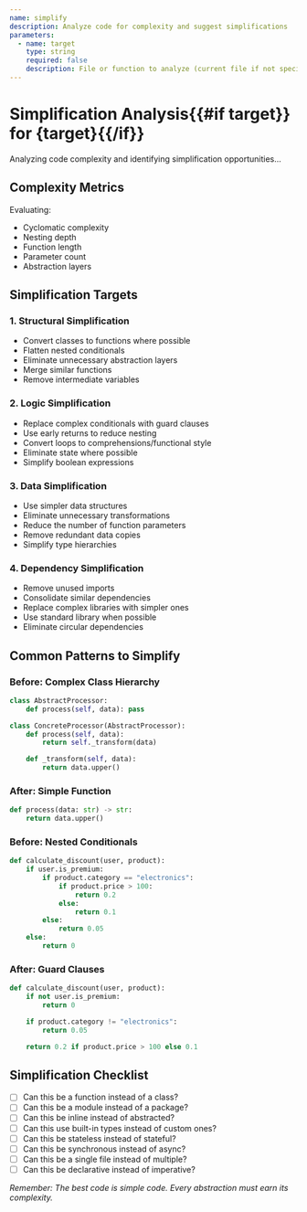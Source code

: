 ```yaml
---
name: simplify
description: Analyze code for complexity and suggest simplifications
parameters:
  - name: target
    type: string
    required: false
    description: File or function to analyze (current file if not specified)
---
```


# Simplification Analysis{{#if target}} for {target}{{/if}}

Analyzing code complexity and identifying simplification opportunities...

## Complexity Metrics

Evaluating:
- Cyclomatic complexity
- Nesting depth
- Function length
- Parameter count
- Abstraction layers

## Simplification Targets

### 1. Structural Simplification
- Convert classes to functions where possible
- Flatten nested conditionals
- Eliminate unnecessary abstraction layers
- Merge similar functions
- Remove intermediate variables

### 2. Logic Simplification
- Replace complex conditionals with guard clauses
- Use early returns to reduce nesting
- Convert loops to comprehensions/functional style
- Eliminate state where possible
- Simplify boolean expressions

### 3. Data Simplification
- Use simpler data structures
- Eliminate unnecessary transformations
- Reduce the number of function parameters
- Remove redundant data copies
- Simplify type hierarchies

### 4. Dependency Simplification
- Remove unused imports
- Consolidate similar dependencies
- Replace complex libraries with simpler ones
- Use standard library when possible
- Eliminate circular dependencies

## Common Patterns to Simplify

### Before: Complex Class Hierarchy
```python
class AbstractProcessor:
    def process(self, data): pass

class ConcreteProcessor(AbstractProcessor):
    def process(self, data):
        return self._transform(data)

    def _transform(self, data):
        return data.upper()
```

### After: Simple Function
```python
def process(data: str) -> str:
    return data.upper()
```

### Before: Nested Conditionals
```python
def calculate_discount(user, product):
    if user.is_premium:
        if product.category == "electronics":
            if product.price > 100:
                return 0.2
            else:
                return 0.1
        else:
            return 0.05
    else:
        return 0
```

### After: Guard Clauses
```python
def calculate_discount(user, product):
    if not user.is_premium:
        return 0

    if product.category != "electronics":
        return 0.05

    return 0.2 if product.price > 100 else 0.1
```

## Simplification Checklist

- [ ] Can this be a function instead of a class?
- [ ] Can this be a module instead of a package?
- [ ] Can this be inline instead of abstracted?
- [ ] Can this use built-in types instead of custom ones?
- [ ] Can this be stateless instead of stateful?
- [ ] Can this be synchronous instead of async?
- [ ] Can this be a single file instead of multiple?
- [ ] Can this be declarative instead of imperative?

*Remember: The best code is simple code. Every abstraction must earn its complexity.*

